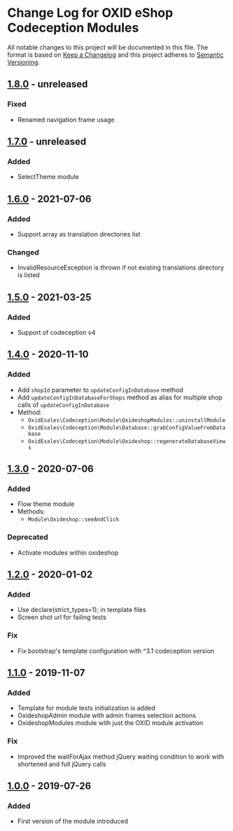 # Change Log for OXID eShop Codeception Modules

All notable changes to this project will be documented in this file.
The format is based on [Keep a Changelog](http://keepachangelog.com/)
and this project adheres to [Semantic Versioning](http://semver.org/).

## [1.8.0] - unreleased

### Fixed
- Renamed navigation frame usage

## [1.7.0] - unreleased

### Added
- SelectTheme module

## [1.6.0] - 2021-07-06

### Added
- Support array as translation directories list

### Changed
- InvalidResourceException is thrown if not existing translations directory is listed

## [1.5.0] - 2021-03-25

### Added
- Support of codeception v4

## [1.4.0] - 2020-11-10

### Added
- Add `shopId` parameter to `updateConfigInDatabase` method
- Add `updateConfigInDatabaseForShops` method as alias for multiple shop calls of `updateConfigInDatabase`
- Method:
    - `OxidEsales\Codeception\Module\OxideshopModules::uninstallModule`
    - `OxidEsales\Codeception\Module\Database::grabConfigValueFromDatabase`
    - `OxidEsales\Codeception\Module\Oxideshop::regenerateDatabaseViews`

## [1.3.0] - 2020-07-06

### Added
- Flow theme module
- Methods:
    - `Module\Oxideshop::seeAndClick`

### Deprecated
- Activate modules within oxideshop

## [1.2.0] - 2020-01-02

### Added
- Use declare(strict_types=1); in template files
- Screen shot url for failing tests

### Fix
- Fix bootstrap's template configuration with ^3.1 codeception version

## [1.1.0] -  2019-11-07

### Added
- Template for module tests initialization is added
- OxideshopAdmin module with admin frames selection actions
- OxideshopModules module with just the OXID module activation

### Fix
- Improved the waitForAjax method jQuery waiting condition to work with shortened and full jQuery calls

## [1.0.0] -  2019-07-26

### Added
- First version of the module introduced

[1.8.0]: https://github.com/OXID-eSales/codeception-modules/compare/v1.6.0...b-6.5.x
[1.7.0]: https://github.com/OXID-eSales/codeception-modules/compare/v1.6.0...b-6.3.x
[1.6.0]: https://github.com/OXID-eSales/codeception-modules/compare/v1.5.0...v1.6.0
[1.5.0]: https://github.com/OXID-eSales/codeception-modules/compare/v1.4.0...v1.5.0
[1.4.0]: https://github.com/OXID-eSales/codeception-modules/compare/v1.3.0...v1.4.0
[1.3.0]: https://github.com/OXID-eSales/codeception-modules/compare/v1.2.0...v1.3.0
[1.2.0]: https://github.com/OXID-eSales/codeception-modules/compare/v1.1.0...v1.2.0
[1.1.0]: https://github.com/OXID-eSales/codeception-modules/compare/v1.0.0...v1.1.0
[1.0.0]: https://github.com/OXID-eSales/codeception-modules/compare/78f569ceafc73440b800553c2f78885292aeccf8..v1.0.0
